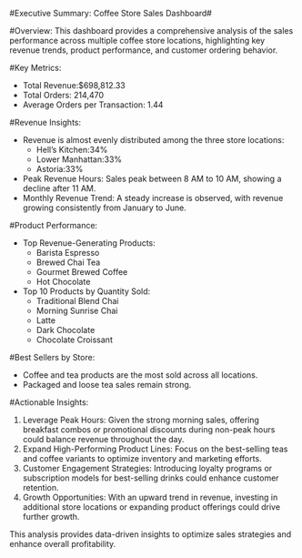
#Executive Summary: Coffee Store Sales Dashboard#

#Overview:
This dashboard provides a comprehensive analysis of the sales performance across multiple coffee store locations, highlighting key revenue trends, product performance, and customer ordering behavior.

#Key Metrics:
- Total Revenue:$698,812.33  
- Total Orders: 214,470  
- Average Orders per Transaction: 1.44  

#Revenue Insights:
- Revenue is almost evenly distributed among the three store locations:
  - Hell’s Kitchen:34%
  - Lower Manhattan:33%
  - Astoria:33%
- Peak Revenue Hours: Sales peak between 8 AM to 10 AM, showing a decline after 11 AM.  
- Monthly Revenue Trend: A steady increase is observed, with revenue growing consistently from January to June.

#Product Performance:
- Top Revenue-Generating Products:  
  - Barista Espresso  
  - Brewed Chai Tea  
  - Gourmet Brewed Coffee  
  - Hot Chocolate  
- Top 10 Products by Quantity Sold:  
  - Traditional Blend Chai  
  - Morning Sunrise Chai  
  - Latte  
  - Dark Chocolate  
  - Chocolate Croissant  

#Best Sellers by Store:
- Coffee and tea products are the most sold across all locations.
- Packaged and loose tea sales remain strong.

#Actionable Insights:
1. Leverage Peak Hours: Given the strong morning sales, offering breakfast combos or promotional discounts during non-peak hours could balance revenue throughout the day.  
2. Expand High-Performing Product Lines: Focus on the best-selling teas and coffee variants to optimize inventory and marketing efforts.  
3. Customer Engagement Strategies: Introducing loyalty programs or subscription models for best-selling drinks could enhance customer retention.  
4. Growth Opportunities: With an upward trend in revenue, investing in additional store locations or expanding product offerings could drive further growth.  

This analysis provides data-driven insights to optimize sales strategies and enhance overall profitability.
